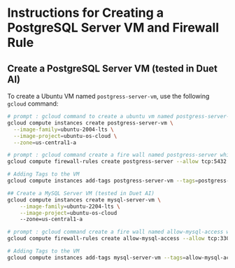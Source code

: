 # Instructions for Creating a PostgreSQL Server VM and Firewall Rule

## Create a PostgreSQL Server VM (tested in Duet AI)

To create a Ubuntu VM named `postgress-server-vm`, use the following `gcloud` command:


```bash
# prompt : gcloud command to create a ubuntu vm named postgress-server-vm
gcloud compute instances create postgress-server-vm \
  --image-family=ubuntu-2004-lts \
  --image-project=ubuntu-os-cloud \
  --zone=us-central1-a

# prompt : gcloud command create a fire wall named postgress-server which allos port 5432
gcloud compute firewall-rules create postgress-server --allow tcp:5432

# Adding Tags to the VM
gcloud compute instances add-tags postgress-server-vm --tags=postgress-server

## Create a MySQL Server VM (tested in Duet AI)
gcloud compute instances create mysql-server-vm \
    --image-family=ubuntu-2204-lts \
    --image-project=ubuntu-os-cloud
    --zone=us-central1-a

# prompt : gcloud command create a fire wall named allow-mysql-access which allows port 3306
gcloud compute firewall-rules create allow-mysql-access --allow tcp:3306

# Adding Tags to the VM
gcloud compute instances add-tags mysql-server-vm --tags=allow-mysql-access
